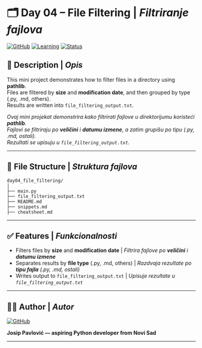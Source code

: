 # 🗂️ Day 04 – File Filtering | _Filtriranje fajlova_

[![GitHub](https://img.shields.io/badge/GitHub-Josip%20Pavlović-blue?logo=github)](https://github.com/Jole85)
[![Learning](https://img.shields.io/badge/Learning-Python%20Automation-green)]()
[![Status](https://img.shields.io/badge/Status-Completed-success)]()

## 📄 Description | _Opis_

This mini project demonstrates how to filter files in a directory using **pathlib**.  
Files are filtered by **size** and **modification date**, and then grouped by type (.py, .md, others).  
Results are written into `file_filtering_output.txt`.

_Ovaj mini projekat demonstrira kako filtrirati fajlove u direktorijumu koristeći **pathlib**._  
_Fajlovi se filtriraju po **veličini** i **datumu izmene**, a zatim grupišu po tipu (.py, .md, ostali)._  
_Rezultati se upisuju u `file_filtering_output.txt`._

---

## 📂 File Structure | _Struktura fajlova_

```
day04_file_filtering/
│
├── main.py
├── file_filtering_output.txt
├── README.md
├── snippets.md
├── cheatsheet.md

```

---

## ✅ Features | _Funkcionalnosti_

- Filters files by **size** and **modification date** | _Filtrira fajlove po **veličini** i **datumu izmene**_
- Separates results by **file type** (.py, .md, others) | _Razdvaja rezultate po **tipu fajla** (.py, .md, ostali)_
- Writes output to `file_filtering_output.txt` | _Upisuje rezultate u `file_filtering_output.txt`_

---

## 👨‍💻 Author | _Autor_

[![GitHub](https://img.shields.io/badge/GitHub-Josip%20Pavlović-blue?logo=github)](https://github.com/Jole85)

**Josip Pavlović — aspiring Python developer from Novi Sad**

---
